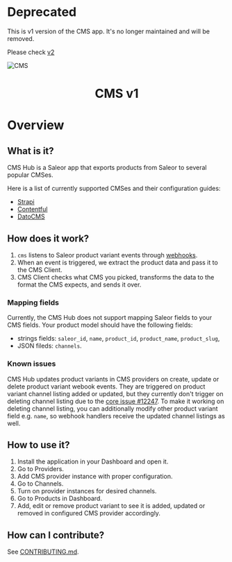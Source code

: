 # Deprecated

This is v1 version of the CMS app. It's no longer maintained and will be removed.

Please check [v2](../cms-v2/)

![CMS](https://user-images.githubusercontent.com/249912/71523206-4e45f800-28c8-11ea-84ba-345a9bfc998a.png)

<div align="center">
  <h1>CMS v1</h1>
</div>

# Overview

## What is it?

CMS Hub is a Saleor app that exports products from Saleor to several popular CMSes.

Here is a list of currently supported CMSes and their configuration guides:

- [Strapi](docs/strapi.md)
- [Contentful](docs/contentful.md)
- [DatoCMS](docs/datocms.md)

## How does it work?

1. `cms` listens to Saleor product variant events through [webhooks](https://docs.saleor.io/docs/3.x/developer/extending/apps/asynchronous-webhooks).
2. When an event is triggered, we extract the product data and pass it to the CMS Client.
3. CMS Client checks what CMS you picked, transforms the data to the format the CMS expects, and sends it over.

### Mapping fields

Currently, the CMS Hub does not support mapping Saleor fields to your CMS fields. Your product model should have the following fields:

- strings fields: `saleor_id`, `name`, `product_id`, `product_name`, `product_slug`,
- JSON fileds: `channels`.

### Known issues

CMS Hub updates product variants in CMS providers on create, update or delete product variant webook events. They are triggered on product variant channel listing added or updated, but they currently don't trigger on deleting channel listing due to the [core issue #12247](https://github.com/saleor/saleor/issues/12247). To make it working on deleting channel listing, you can additionally modify other product variant field e.g. `name`, so webhook handlers receive the updated channel listings as well.

## How to use it?

1. Install the application in your Dashboard and open it.
2. Go to Providers.
3. Add CMS provider instance with proper configuration.
4. Go to Channels.
5. Turn on provider instances for desired channels.
6. Go to Products in Dashboard.
7. Add, edit or remove product variant to see it is added, updated or removed in configured CMS provider accordingly.

## How can I contribute?

See [CONTRIBUTING.md](./CONTRIBUTING.md).

